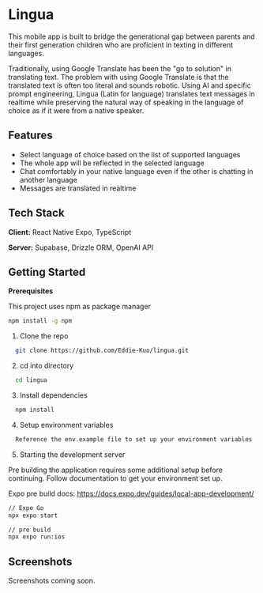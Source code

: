 # Lingua

This mobile app is built to bridge the generational gap between parents and their first generation children who are proficient in texting in different languages.

Traditionally, using Google Translate has been the "go to solution" in translating text. The problem with using Google Translate is that the translated text is often too literal and sounds robotic. Using AI and specific prompt engineering, Lingua (Latin for language) translates text messages in realtime while preserving the natural way of speaking in the language of choice as if it were from a native speaker.

## Features

- Select language of choice based on the list of supported languages
- The whole app will be reflected in the selected language
- Chat comfortably in your native language even if the other is chatting in another language
- Messages are translated in realtime

## Tech Stack

**Client:** React Native Expo, TypeScript

**Server:** Supabase, Drizzle ORM, OpenAI API

## Getting Started

**Prerequisites**

This project uses npm as package manager

```bash
npm install -g npm
```

1. Clone the repo

```bash
  git clone https://github.com/Eddie-Kuo/lingua.git
```

2. cd into directory

```bash
  cd lingua
```

3. Install dependencies

```bash
  npm install
```

4. Setup environment variables

```bash
  Reference the env.example file to set up your environment variables
```

5. Starting the development server

Pre building the application requires some additional setup before continuing. Follow documentation to get your environment set up.

Expo pre build docs: https://docs.expo.dev/guides/local-app-development/

```bash
// Expo Go
npx expo start

// pre build
npx expo run:ios

```

## Screenshots

Screenshots coming soon.
